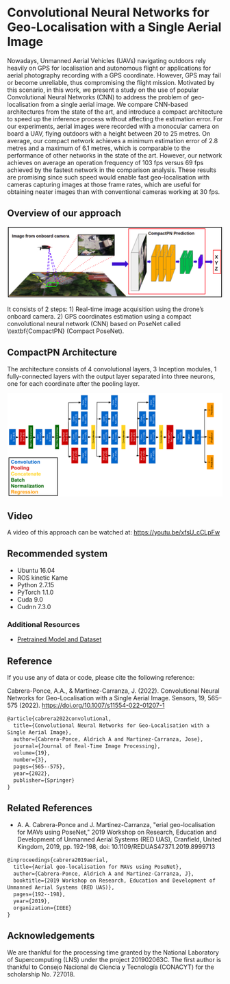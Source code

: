 # Convolutional Neural Networks for Geo-Localisation with a Single Aerial Image

Nowadays, Unmanned Aerial Vehicles (UAVs) navigating outdoors rely heavily on GPS for localisation and autonomous flight or  applications for aerial photography recording with a GPS coordinate. However, GPS may fail or become unreliable, thus compromising the flight mission. Motivated by this scenario, in this work, we present a study on the use of popular Convolutional Neural Networks (CNN) to address the problem of geo-localisation from a single aerial image. We compare CNN-based architectures from the state of the art, and introduce a compact architecture to speed up the inference process without affecting the estimation error. For our experiments, aerial images were recorded with a monocular camera on board a UAV, flying outdoors with a height between 20 to 25 metres. On average, our compact network achieves a minimum estimation error of 2.8 metres and a maximum of 6.1 metres, which is comparable to the performance of other networks in the state of the art. However, our network achieves on average an operation frequency of 103 fps versus 69 fps achieved by the fastest network in the comparison analysis. These results are promising since such speed would enable fast geo-localisation with cameras capturing images at those frame rates, which are useful for obtaining neater images than with conventional cameras working at 30 fps.

## Overview of our approach

![alt text](images/figure1.png)

It consists of 2 steps: 1) Real-time image acquisition using the drone’s onboard camera. 2) GPS coordinates estimation using a compact convolutional neural network (CNN) based on PoseNet called \textbf{CompactPN} (Compact PoseNet).

## CompactPN Architecture
The architecture consists of 4 convolutional layers, 3 Inception modules, 1 fully-connected layers with the output layer separated
into three neurons, one for each coordinate after the pooling layer.

![alt text](images/figure18.png)

## Video
A video of this approach can be watched at: https://youtu.be/xfsU_cCLpFw

## Recommended system
- Ubuntu 16.04
- ROS kinetic Kame
- Python 2.7.15
- PyTorch 1.1.0
- Cuda 9.0
- Cudnn 7.3.0

### Additional Resources
- [Pretrained Model and Dataset](https://mnemosyne.inaoep.mx/index.php/s/Km4QGSR0hu7XiID)

## Reference
If you use any of data or code, please cite the following reference:

Cabrera-Ponce, A.A., & Martinez-Carranza, J. (2022). Convolutional Neural Networks for Geo-Localisation with a Single Aerial Image. Sensors, 19, 565–575 (2022). https://doi.org/10.1007/s11554-022-01207-1

```
@article{cabrera2022convolutional,
  title={Convolutional Neural Networks for Geo-Localisation with a Single Aerial Image},
  author={Cabrera-Ponce, Aldrich A and Martinez-Carranza, Jose},
  journal={Journal of Real-Time Image Processing},
  volume={19},
  number={3},
  pages={565--575},
  year={2022},
  publisher={Springer}
}
```
## Related References

- A. A. Cabrera-Ponce and J. Martinez-Carranza, "erial geo-localisation for MAVs using PoseNet," 2019 Workshop on Research, Education and Development of Unmanned Aerial Systems (RED UAS), Cranfield, United Kingdom, 2019, pp. 192-198, doi: 10.1109/REDUAS47371.2019.8999713

```
@inproceedings{cabrera2019aerial,
  title={Aerial geo-localisation for MAVs using PoseNet},
  author={Cabrera-Ponce, Aldrich A and Martinez-Carranza, J},
  booktitle={2019 Workshop on Research, Education and Development of Unmanned Aerial Systems (RED UAS)},
  pages={192--198},
  year={2019},
  organization={IEEE}
}
```

 ## Acknowledgements
We are thankful for the processing time granted by the National Laboratory of Supercomputing (LNS) under the project 201902063C. The first author is thankful to Consejo Nacional de Ciencia y Tecnología (CONACYT) for the scholarship No. 727018.
